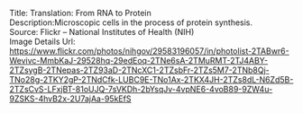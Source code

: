 Title: Translation: From RNA to Protein\
Description:Microscopic cells in the process of protein synthesis.\
Source: Flickr – National Institutes of Health (NIH)\
Image Details Url: https://www.flickr.com/photos/nihgov/29583196057/in/photolist-2TABwr6-Wevivc-MmbKaJ-29528hq-29edEoq-2TNe6sA-2TMuRMT-2TJ4ABY-2TZsygB-2TNepas-2TZ93aD-2TNcXC1-2TZsbFr-2TZs5M7-2TNb8Qj-TNo28g-2TKY2gP-2TNdCfk-LUBC9E-TNo1Ax-2TKX4JH-2TZs8dL-N6Zd5B-2TZsCvS-LFxjBT-81oUJQ-7sVKDh-2bYsqJv-4vpNE6-4voB89-9ZW4u-9ZSKS-4hvB2x-2U7ajAa-95kEfS